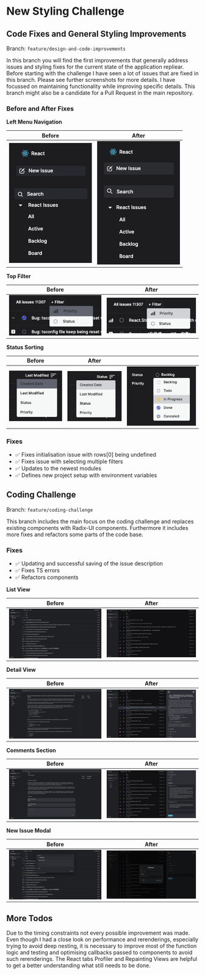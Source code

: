 # New Styling Challenge

## Code Fixes and General Styling Improvements

Branch: `feature/design-and-code-improvements`

In this branch you will find the first improvements that generally address issues and styling fixes for the current state of the application repliear. Before starting with the challenge I have seen a lot of issues that are fixed in this branch. Please see further screenshots for more details. I have focussed on maintaining functionality while improving specific details. This branch might also be a candidate for a Pull Request in the main repository.

### Before and After Fixes

**Left Menu Navigation**

| Before                               | After                       |
| ------------------------------------ | --------------------------- |
| ![Navigation](assets/navigation.png) | ![Navigation](assets/1.png) |

**Top Filter**

| Before                       | After                   |
| ---------------------------- | ----------------------- |
| ![Filter](assets/filter.png) | ![Filter](assets/2.png) |

**Status Sorting**

| Before                     | After                   |                        |
| -------------------------- | ----------------------- | ---------------------- |
| ![Status](assets/sort.png) | ![Status](assets/3.png) | ![Popup](assets/4.png) |

### Fixes

- ✅ Fixes initialisation issue with rows[0] being undefined
- ✅ Fixes issue with selecting multiple filters
- ✅ Updates to the newest modules
- ✅ Defines new project setup with environment variables

## Coding Challenge

Branch: `feature/coding-challenge`

This branch includes the main focus on the coding challenge and replaces existing components with Radix-UI components. Furthermore it includes more fixes and refactors some parts of the code base.

### Fixes

- ✅ Updating and successful saving of the issue description
- ✅ Fixes TS errors
- ✅ Refactors components

**List View**

| Before                               | After                         |
| ------------------------------------ | ----------------------------- |
| ![List View](assets/before-list.png) | ![List View](assets/list.png) |

**Detail View**

| Before                                   | After                             |
| ---------------------------------------- | --------------------------------- |
| ![Detail View](assets/before-detail.png) | ![Detail View](assets/detail.png) |

**Comments Section**

| Before                                          | After                                    |
| ----------------------------------------------- | ---------------------------------------- |
| ![Comments Section](assets/before-comments.png) | ![Comments Section](assets/comments.png) |

**New Issue Modal**

| Before                                    | After                              |
| ----------------------------------------- | ---------------------------------- |
| ![New Issue Modal](assets/before-new.png) | ![New Issue Modal](assets/new.png) |

## More Todos

Due to the timing constraints not every possible improvement was made. Even though I had a close look on performance and rerenderings, especially trying to avoid deep nesting, it is necessary to improve most of the function logic and testing and optimising callbacks passed to components to avoid such rerenderings. The React tabs Profiler and Repainting Views are helpful to get a better understanding what still needs to be done.
